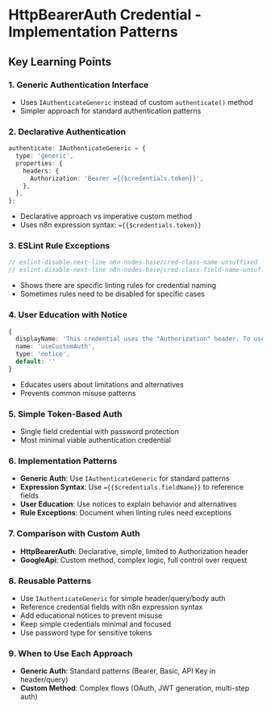 # HttpBearerAuth Credential - Implementation Patterns

## Key Learning Points

### 1. Generic Authentication Interface
- Uses `IAuthenticateGeneric` instead of custom `authenticate()` method
- Simpler approach for standard authentication patterns

### 2. Declarative Authentication
```typescript
authenticate: IAuthenticateGeneric = {
  type: 'generic',
  properties: {
    headers: {
      Authorization: 'Bearer ={{$credentials.token}}',
    },
  },
};
```
- Declarative approach vs imperative custom method
- Uses n8n expression syntax: `={{$credentials.token}}`

### 3. ESLint Rule Exceptions
```typescript
// eslint-disable-next-line n8n-nodes-base/cred-class-name-unsuffixed
// eslint-disable-next-line n8n-nodes-base/cred-class-field-name-unsuffixed
```
- Shows there are specific linting rules for credential naming
- Sometimes rules need to be disabled for specific cases

### 4. User Education with Notice
```typescript
{
  displayName: 'This credential uses the "Authorization" header. To use a custom header, use a "Custom Auth" credential instead',
  name: 'useCustomAuth',
  type: 'notice',
  default: ''
}
```
- Educates users about limitations and alternatives
- Prevents common misuse patterns

### 5. Simple Token-Based Auth
- Single field credential with password protection
- Most minimal viable authentication credential

### 6. Implementation Patterns
- **Generic Auth**: Use `IAuthenticateGeneric` for standard patterns
- **Expression Syntax**: Use `={{$credentials.fieldName}}` to reference fields
- **User Education**: Use notices to explain behavior and alternatives
- **Rule Exceptions**: Document when linting rules need exceptions

### 7. Comparison with Custom Auth
- **HttpBearerAuth**: Declarative, simple, limited to Authorization header
- **GoogleApi**: Custom method, complex logic, full control over request

### 8. Reusable Patterns
- Use `IAuthenticateGeneric` for simple header/query/body auth
- Reference credential fields with n8n expression syntax
- Add educational notices to prevent misuse
- Keep simple credentials minimal and focused
- Use password type for sensitive tokens

### 9. When to Use Each Approach
- **Generic Auth**: Standard patterns (Bearer, Basic, API Key in header/query)
- **Custom Method**: Complex flows (OAuth, JWT generation, multi-step auth)
